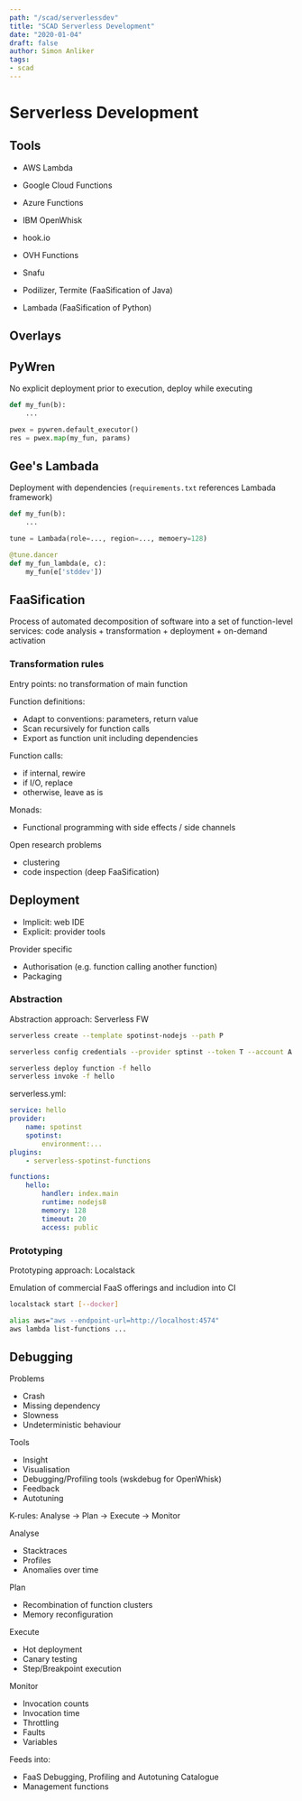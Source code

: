 ```yaml
---
path: "/scad/serverlessdev"
title: "SCAD Serverless Development"
date: "2020-01-04"
draft: false
author: Simon Anliker
tags:
- scad
---
```


# Serverless Development

## Tools

- AWS Lambda
- Google Cloud Functions
- Azure Functions
- IBM OpenWhisk
- hook.io
- OVH Functions

- Snafu
- Podilizer, Termite (FaaSification of Java)
- Lambada (FaaSification of Python)

## Overlays

## PyWren

No explicit deployment prior to execution, deploy while executing

```python
def my_fun(b):
    ...

pwex = pywren.default_executor()
res = pwex.map(my_fun, params)
```

## Gee's Lambada

Deployment with dependencies (`requirements.txt` references Lambada framework)

```python
def my_fun(b):
    ...

tune = Lambada(role=..., region=..., memoery=128)

@tune.dancer
def my_fun_lambda(e, c):
    my_fun(e['stddev'])
```

## FaaSification

Process of automated decomposition of software into a set of function-level
services: code analysis + transformation + deployment + on-demand activation

### Transformation rules

Entry points: no transformation of main function

Function definitions:

- Adapt to conventions: parameters, return value
- Scan recursively for function calls
- Export as function unit including dependencies

Function calls:

- if internal, rewire
- if I/O, replace
- otherwise, leave as is

Monads:

- Functional programming with side effects / side channels

Open research problems

- clustering
- code inspection (deep FaaSification)

## Deployment

- Implicit: web IDE
- Explicit: provider tools

Provider specific

- Authorisation (e.g. function calling another function)
- Packaging

### Abstraction

Abstraction approach: Serverless FW

```sh
serverless create --template spotinst-nodejs --path P

serverless config credentials --provider sptinst --token T --account A

serverless deploy function -f hello
serverless invoke -f hello
```

serverless.yml:

```yaml
service: hello
provider:
    name: spotinst
    spotinst:
        environment:...
plugins:
    - serverless-spotinst-functions

functions:
    hello:
        handler: index.main
        runtime: nodejs8
        memory: 128
        timeout: 20
        access: public
```

### Prototyping

Prototyping approach: Localstack

Emulation of commercial FaaS offerings and includion into CI

```sh
localstack start [--docker]

alias aws="aws --endpoint-url=http://localhost:4574"
aws lambda list-functions ...
```

## Debugging

Problems

- Crash
- Missing dependency
- Slowness
- Undeterministic behaviour

Tools

- Insight
- Visualisation
- Debugging/Profiling tools (wskdebug for OpenWhisk)
- Feedback
- Autotuning

K-rules: Analyse -> Plan -> Execute -> Monitor

Analyse

- Stacktraces
- Profiles
- Anomalies over time

Plan

- Recombination of function clusters
- Memory reconfiguration

Execute

- Hot deployment
- Canary testing
- Step/Breakpoint execution

Monitor

- Invocation counts
- Invocation time
- Throttling
- Faults
- Variables

Feeds into:

- FaaS Debugging, Profiling and Autotuning Catalogue
- Management functions
